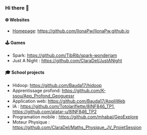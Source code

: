 ### Hi there 👋


#### 🌐 Websites
* [Homepage](https://ilonapw.github.io/): https://github.com/IlonaPw/IlonaPw.github.io 


#### 🕹 Games
* Spark: https://github.com/TibRib/spark-wonderjam
* Just A Night : https://github.com/ClaraDel/JustANight

#### 🎓 School projects
* Hidoop: https://github.com/Bauda17/hidoop
* Apprentissage profond:  https://github.com/K-ssou/App_Profond_Geoguessr
* Application web: https://github.com/Bauda17/AppliWeb
* IA : https://github.com/Totolariflette/8INF846_TP1, https://github.com/alatar-u/8INF846_TP2
* Programation mobile : https://github.com/mhabaj/GeoExplore
* Moteur Physique : https://github.com/ClaraDel/Maths_Physique_JV_ProjetSession
<!--
**IlonaPw/IlonaPw** is a ✨ _special_ ✨ repository because its `README.md` (this file) appears on your GitHub profile.

Here are some ideas to get you started:

- 🔭 I’m currently working on ...
- 🌱 I’m currently learning ...
- 👯 I’m looking to collaborate on ...
- 🤔 I’m looking for help with ...
- 💬 Ask me about ...
- 📫 How to reach me: ...
- 😄 Pronouns: ...
- ⚡ Fun fact: ...
-->
